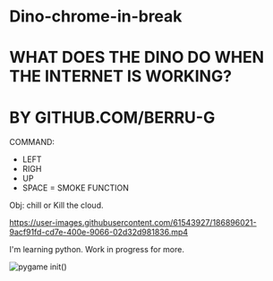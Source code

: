 ﻿# Dino-chrome-in-break
# WHAT DOES THE DINO DO WHEN THE INTERNET IS WORKING?
# BY GITHUB.COM/BERRU-G

COMMAND:
- LEFT
- RIGH
- UP
- SPACE = SMOKE FUNCTION

Obj:
chill or
Kill the cloud.

https://user-images.githubusercontent.com/61543927/186896021-9acf91fd-cd7e-400e-9066-02d32d981836.mp4

I'm learning python.
Work in progress for more.

![pygame init()](https://user-images.githubusercontent.com/61543927/186274178-666030a9-a85c-4caa-9e31-fa9ee2470210.png)
